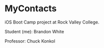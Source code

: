 # MyContacts

iOS Boot Camp project at Rock Valley College.

Student (me): Brandon White

Professor: Chuck Konkol
